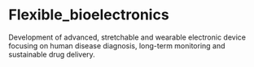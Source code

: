 # Flexible_bioelectronics
Development of advanced, stretchable and wearable electronic device focusing on human disease diagnosis, long-term monitoring and sustainable drug delivery.
